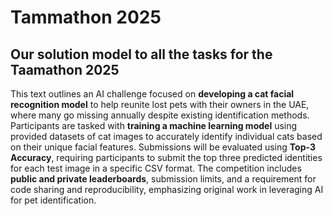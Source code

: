 # Tammathon 2025

## Our solution model to all the tasks for the Taamathon 2025

This text outlines an AI challenge focused on **developing a cat facial recognition model** to help reunite lost pets with their owners in the UAE, where many go missing annually despite existing identification methods. Participants are tasked with **training a machine learning model** using provided datasets of cat images to accurately identify individual cats based on their unique facial features. Submissions will be evaluated using **Top-3 Accuracy**, requiring participants to submit the top three predicted identities for each test image in a specific CSV format. The competition includes **public and private leaderboards**, submission limits, and a requirement for code sharing and reproducibility, emphasizing original work in leveraging AI for pet identification.
